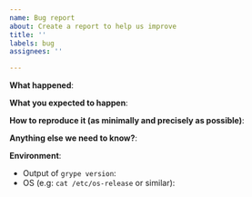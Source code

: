 ```yaml
---
name: Bug report
about: Create a report to help us improve
title: ''
labels: bug
assignees: ''

---
```


**What happened**:

**What you expected to happen**:

**How to reproduce it (as minimally and precisely as possible)**:

<!--
If possible, please include a link to an artifact grype can scan, instructions to make
one, or upload it on this issue. Some suggestions:

1. Link to Dockerhub, GitHub, GitLab, maven central, quay.io, etc to a public
   artifact we can try scanning
2. A Dockerfile that we can build and scan
3. A simple script that creates a directory exhibiting the issue, for example a
   list of `npm install` commands

Please also include the grype command and any configuration used.
-->
**Anything else we need to know?**:

**Environment**:
- Output of `grype version`:
- OS (e.g: `cat /etc/os-release` or similar):
